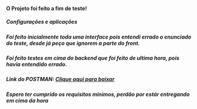 <h4>O Projeto foi feito a fim de teste! </h4>

<h5> Configurações e aplicações</h5>

<h5>Foi feito inicialmente toda uma interface pois entendi errado o enunciado do teste, desde já peço que ignorem a parte do front.</h5>

<h5>Foi feito testes em cima do backend que foi feito de ultima hora, pois havia entendido errado.</h5>

<h5> Link do POSTMAN: <a href='https://drive.google.com/file/d/1uzZ6_40O69H-lSsXhqGnmAvwGSOo2NK5/view?usp=sharing'>Clique aqui para baixar</a> </h5>

<h5> Espero ter cumprido os requisitos minimos, perdão por estár entregando em cima da hora</h5>
